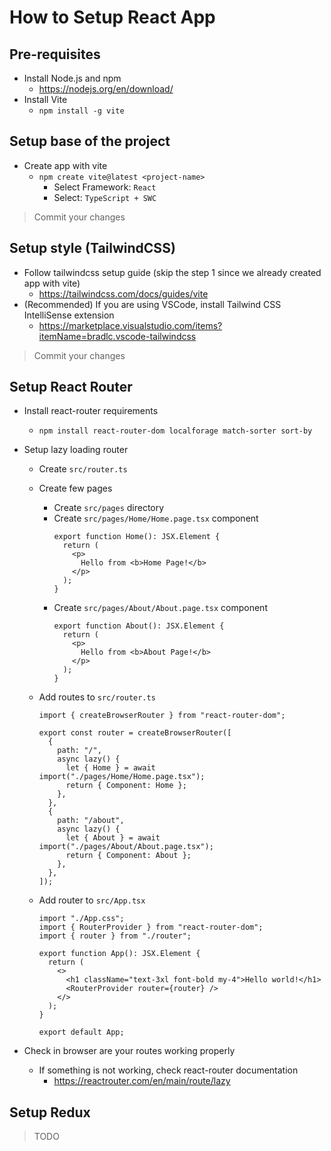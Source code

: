 # How to Setup React App

## Pre-requisites

- Install Node.js and npm
  - https://nodejs.org/en/download/
- Install Vite
  - `npm install -g vite`

## Setup base of the project

- Create app with vite
  - `npm create vite@latest <project-name>`
    - Select Framework: `React`
    - Select: `TypeScript + SWC`

> Commit your changes

## Setup style (TailwindCSS)

- Follow tailwindcss setup guide (skip the step 1 since we already created app with vite)
  - https://tailwindcss.com/docs/guides/vite
- (Recommended) If you are using VSCode, install Tailwind CSS IntelliSense extension
  - https://marketplace.visualstudio.com/items?itemName=bradlc.vscode-tailwindcss

> Commit your changes

## Setup React Router

- Install react-router requirements
  - `npm install react-router-dom localforage match-sorter sort-by`
- Setup lazy loading router

  - Create `src/router.ts`
  - Create few pages
    - Create `src/pages` directory
    - Create `src/pages/Home/Home.page.tsx` component
      ```tsx
      export function Home(): JSX.Element {
        return (
          <p>
            Hello from <b>Home Page!</b>
          </p>
        );
      }
      ```
    - Create `src/pages/About/About.page.tsx` component
      ```tsx
      export function About(): JSX.Element {
        return (
          <p>
            Hello from <b>About Page!</b>
          </p>
        );
      }
      ```
  - Add routes to `src/router.ts`

    ```tsx
    import { createBrowserRouter } from "react-router-dom";

    export const router = createBrowserRouter([
      {
        path: "/",
        async lazy() {
          let { Home } = await import("./pages/Home/Home.page.tsx");
          return { Component: Home };
        },
      },
      {
        path: "/about",
        async lazy() {
          let { About } = await import("./pages/About/About.page.tsx");
          return { Component: About };
        },
      },
    ]);
    ```

  - Add router to `src/App.tsx`

    ```tsx
    import "./App.css";
    import { RouterProvider } from "react-router-dom";
    import { router } from "./router";

    export function App(): JSX.Element {
      return (
        <>
          <h1 className="text-3xl font-bold my-4">Hello world!</h1>
          <RouterProvider router={router} />
        </>
      );
    }

    export default App;
    ```

- Check in browser are your routes working properly
  - If something is not working, check react-router documentation
    - https://reactrouter.com/en/main/route/lazy

## Setup Redux

> TODO
